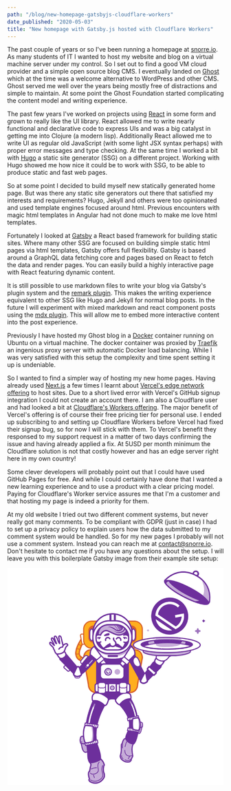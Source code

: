 ```yaml
---
path: "/blog/new-homepage-gatsbyjs-cloudflare-workers"
date_published: "2020-05-03"
title: "New homepage with Gatsby.js hosted with Cloudflare Workers"
---
```


The past couple of years or so I've been running a homepage at [snorre.io](https://snorre.io).
As many students of IT I wanted to host my website and blog on a virtual machine server under my control.
So I set out to find a good VM cloud provider and a simple open source blog CMS.
I eventually landed on [Ghost](https://ghost.org/) which at the time was a welcome alternative to WordPress and other CMS.
Ghost served me well over the years being mostly free of distractions and simple to maintain.
At some point the Ghost Foundation started complicating the content model and writing experience.

The past few years I've worked on projects using [React](https://reactjs.org/) in some form and grown to really like the UI library.
React allowed me to write nearly functional and declarative code to express UIs and was a big catalyst in getting me into Clojure (a modern lisp).
Additionally React allowed me to write UI as regular old JavaScript (with some light JSX syntax perhaps) with proper error messages and type checking.
At the same time I worked a bit with [Hugo](https://gohugo.io/) a static site generator (SSG) on a different project.
Working with Hugo showed me how nice it could be to work with SSG, to be able to produce static and fast web pages.

So at some point I decided to build myself new statically generated home page.
But was there any static site generators out there that satisfied my interests and requirements?
Hugo, Jekyll and others were too opinionated and used template engines focused around html.
Previous encounters with magic html templates in Angular had not done much to make me love html templates.

Fortunately I looked at [Gatsby](https://www.gatsbyjs.org/) a React based framework for building static sites.
Where many other SSG are focused on building simple static html pages via html templates, Gatsby offers full flexibility.
Gatsby is based around a GraphQL data fetching core and pages based on React to fetch the data and render pages.
You can easily build a highly interactive page with React featuring dynamic content.

It is still possible to use markdown files to write your blog via Gatsby's plugin system and the [remark plugin](https://www.gatsbyjs.org/packages/gatsby-transformer-remark/).
This makes the writing experience equivalent to other SSG like Hugo and Jekyll for normal blog posts.
In the future I will experiment with mixed markdown and react component posts using the [mdx plugin](https://www.gatsbyjs.org/docs/mdx/).
This will allow me to embed more interactive content into the post experience.

Previously I have hosted my Ghost blog in a [Docker](https://www.docker.com/) container running on Ubuntu on a virtual machine.
The docker container was proxied by [Traefik](https://containo.us/traefik/) an ingenious proxy server with automatic Docker load balancing.
While I was very satisfied with this setup the complexity and time spent setting it up is undeniable.

So I wanted to find a simpler way of hosting my new home pages.
Having already used [Next.js](https://nextjs.org/) a few times I learnt about [Vercel's edge network offering](https://vercel.com/edge-network) to host sites.
Due to a short lived error with Vercel's GitHub signup integration I could not create an account there.
I am also a Cloudflare user and had looked a bit at [Cloudflare's Workers offering](https://workers.cloudflare.com/).
The major benefit of Vercel's offering is of course their free pricing tier for personal use.
I ended up subscribing to and setting up Cloudflare Workers before Vercel had fixed their signup bug, so for now I will stick with them.
To Vercel's benefit they responsed to my support request in a matter of two days confirming the issue and having already applied a fix.
At 5USD per month minimum the Cloudflare solution is not that costly however and has an edge server right here in my own country!

Some clever developers will probably point out that I could have used GitHub Pages for free.
And while I could certainly have done that I wanted a new learning experience and to use a product with a clear pricing model.
Paying for Cloudflare's Worker service assures me that I'm a customer and that hosting my page is indeed a priority for them.

At my old website I tried out two different comment systems, but never really got many comments.
To be compliant with GDPR (just in case) I had to set up a privacy policy to explain users how the data submitted to my comment system would be handled. 
So for my new pages I probably will not use a comment system.
Instead you can reach me at [contact@snorre.io](mailto:contact@snorre.io).
Don't hesitate to contact me if you have any questions about the setup.
I will leave you with this boilerplate Gatsby image from their example site setup:

![Some image](../images/gatsby-astronaut.png)


